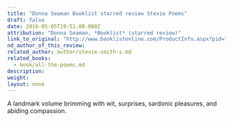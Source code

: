 ```yaml
---
title: "Donna Seaman Booklist starred review Stevie Poems"
draft: false
date: 2016-05-05T19:51:00.000Z
attribution: "Donna Seaman, *Booklist* (starred review)"
link_to_original: "http://www.booklistonline.com/ProductInfo.aspx?pid=7910469&AspxAutoDetectCookieSupport=1"
nd_author_of_this_review:
related_author: author/stevie-smith-s.md
related_books:
  - book/all-the-poems.md
description:
weight:
layout: none
---
```

A landmark volume brimming with wit, surprises, sardonic pleasures, and abiding compassion.

